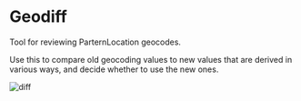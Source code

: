# Geodiff

Tool for reviewing ParternLocation geocodes.

Use this to compare old geocoding values to new values that are derived in various ways, and decide whether to use the new ones.

![diff](https://user-images.githubusercontent.com/140521/51121935-a20a1f00-17e6-11e9-9a83-d97c148d14a7.gif)
